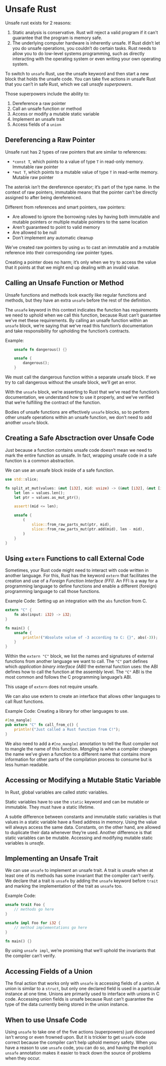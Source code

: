 # Unsafe Rust

Unsafe rust exists for 2 reasons:

1. Static analysis is conservative. Rust will reject a valid program if it can't
   guarantee that the program is memory safe.
2. The underlying computer hardware is inherently unsafe. If Rust didn’t let you
   do unsafe operations, you couldn’t do certain tasks. Rust needs to allow you
   to do low-level systems programming, such as directly interacting with the
   operating system or even writing your own operating system.

To switch to `unsafe` Rust, use the unsafe keyword and then start a new block
that holds the unsafe code. You can take five actions in unsafe Rust that you
can’t in safe Rust, which we call _unsafe superpowers_.

Those superpowers include the ability to:

1. Dereference a raw pointer
2. Call an unsafe function or method
3. Access or modify a mutable static variable
4. Implement an unsafe trait
5. Access fields of a `union`

## Dereferencing a Raw Pointer

Unsafe rust has 2 types of raw pointers that are similar to references:

- `*const T`, which points to a value of type `T` in read-only memory. Immutable
  raw pointer
- `*mut T`, which points to a mutable value of type `T` in read-write memory.
  Mutable raw pointer

The asterisk isn’t the dereference operator; it’s part of the type name. In the
context of raw pointers, immutable means that the pointer can’t be directly
assigned to after being dereferenced.

Different from references and smart pointers, raw pointers:

- Are allowed to ignore the borrowing rules by having both immutable and mutable
  pointers or multiple mutable pointers to the same location
- Aren’t guaranteed to point to valid memory
- Are allowed to be null
- Don’t implement any automatic cleanup

We’ve created raw pointers by using `as` to cast an immutable and a mutable
reference into their corresponding raw pointer types.

Creating a pointer does no harm; it’s only when we try to access the value that
it points at that we might end up dealing with an invalid value.

## Calling an Unsafe Function or Method

Unsafe functions and methods look exactly like regular functions and methods,
but they have an extra `unsafe` before the rest of the definition.

The `unsafe` keyword in this context indicates the function has requirements we
need to uphold when we call this function, because Rust can’t guarantee we’ve
met these requirements. By calling an unsafe function within an `unsafe` block,
we’re saying that we’ve read this function’s documentation and take
responsibility for upholding the function’s contracts.

Example:

```rust
    unsafe fn dangerous() {}

    unsafe {
        dangerous();
    }

```

We must call the dangerous function within a separate unsafe block. If we try to
call dangerous without the unsafe block, we’ll get an error.

With the `unsafe` block, we’re asserting to Rust that we’ve read the function’s
documentation, we understand how to use it properly, and we’ve verified that
we’re fulfilling the contract of the function.

Bodies of unsafe functions are effectively `unsafe` blocks, so to perform other
unsafe operations within an unsafe function, we don’t need to add another
`unsafe` block.

## Creating a Safe Absctraction over Unsafe Code

Just because a function contains unsafe code doesn’t mean we need to mark the
entire function as unsafe. In fact, wrapping unsafe code in a safe function is a
common abstraction.

We can use an unsafe block inside of a safe function.

```rust
use std::slice;

fn split_at_mut(values: &mut [i32], mid: usize) -> (&mut [i32], &mut [i32]) {
    let len = values.len();
    let ptr = values.as_mut_ptr();

    assert!(mid <= len);

    unsafe {
        (
            slice::from_raw_parts_mut(ptr, mid),
            slice::from_raw_parts_mut(ptr.add(mid), len - mid),
        )
    }
}
```

## Using `extern` Functions to call External Code

Sometimes, your Rust code might need to interact with code written in another
language. For this, Rust has the keyword `extern` that facilitates the creation
and use of a _Foreign Function Interface (FFI)_. An FFI is a way for a
programming language to define functions and enable a different (foreign)
programming language to call those functions.

Example Code: Setting up an integration with the `abs` function from C.

```rust
extern "C" {
    fn abs(input: i32) -> i32;
}

fn main() {
    unsafe {
        println!("Absolute value of -3 according to C: {}", abs(-3));
    }
}
```

Within the `extern "C"` block, we list the names and signatures of external
functions from another language we want to call. The `"C"` part defines which
_application binary interface (ABI)_ the external function uses: the ABI defines
how to call the function at the assembly level. The `"C"` ABI is the most common
and follows the C programming language’s ABI.

This usage of `extern` does not require unsafe.

We can also use extern to create an interface that allows other languages to
call Rust functions.

Example Code: Creating a library for other languages to use.

```rust
#[no_mangle]
pub extern "C" fn call_from_c() {
    println!("Just called a Rust function from C!");
}
```

We also need to add a `#[no_mangle]` annotation to tell the Rust compiler not to
mangle the name of this function. _Mangling_ is when a compiler changes the name
we’ve given a function to a different name that contains more information for
other parts of the compilation process to consume but is less human readable.

## Accessing or Modifying a Mutable Static Variable

In Rust, global variables are called _static_ variables.

Static variables have to use the `static` keyword and can be mutable or
immutable. They must have a static lifetime.

A subtle difference between constants and immutable static variables is that
values in a static variable have a fixed address in memory. Using the value will
always access the same data. Constants, on the other hand, are allowed to
duplicate their data whenever they’re used. Another difference is that static
variables can be mutable. Accessing and modifying mutable static variables is
_unsafe_.

## Implementing an Unsafe Trait

We can use `unsafe` to implement an unsafe trait. A trait is unsafe when at
least one of its methods has some invariant that the compiler can’t verify. We
declare that a trait is `unsafe` by adding the `unsafe` keyword before `trait`
and marking the implementation of the trait as `unsafe` too.

Example Code:

```rust
unsafe trait Foo {
    // methods go here
}

unsafe impl Foo for i32 {
    // method implementations go here
}

fn main() {}
```

By using `unsafe impl`, we’re promising that we’ll uphold the invariants that
the compiler can’t verify.

## Accessing Fields of a Union

The final action that works only with `unsafe` is accessing fields of a _union_.
A union is similar to a `struct`, but only one declared field is used in a
particular instance at one time. Unions are primarily used to interface with
unions in C code. Accessing union fields is unsafe because Rust can’t guarantee
the type of the data currently being stored in the union instance.

## When to use Unsafe Code

Using `unsafe` to take one of the five actions (superpowers) just discussed
isn’t wrong or even frowned upon. But it is trickier to get `unsafe` code
correct because the compiler can’t help uphold memory safety. When you have a
reason to use `unsafe` code, you can do so, and having the explicit `unsafe`
annotation makes it easier to track down the source of problems when they occur.
